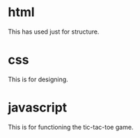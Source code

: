 # html
This has used just for structure.
# css
This is for designing.
# javascript
This is for functioning the tic-tac-toe game.